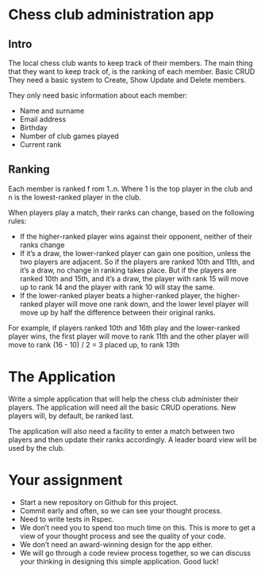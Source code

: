 # Chess club administration app 
## Intro 

The local chess club wants to keep track of their members. The main thing that they want to keep track of, is the ranking of each member. Basic CRUD They need a basic system to Create, Show Update and Delete members. 

They only need basic information about each member: 
- Name and surname
- Email address 
- Birthday 
- Number of club games played 
- Current rank 
  
## Ranking 
Each member is ranked f rom 1..n. Where 1 is the top player in the club and n is the lowest-ranked player in the club.

When players play a match, their ranks can change, based on the following rules: 
- If the higher-ranked player wins against their opponent, neither of their ranks change
- If it’s a draw, the lower-ranked player can gain one position, unless the two players are adjacent. 
  So if the players are ranked 10th and 11th, and it’s a draw, no change in ranking takes place. But if the players are ranked 10th and 15th, and it’s a draw, the player with rank 15 will move up to rank 14 and the player with rank 10 will stay the same.
- If the lower-ranked player beats a higher-ranked player, the higher-ranked player will move one rank down, and the lower level player will move up by half the difference between their original ranks. 
  
For example, if players ranked 10th and 16th play and the lower-ranked player wins, the first player will move to rank 11th and the other player will move to rank (16 - 10) / 2 = 3 placed up, to rank 13th 

# The Application
Write a simple application that will help the chess club administer their players. The application will need all the basic CRUD operations. 
New players will, by default, be ranked last.

The application will also need a facility to enter a match between two players and then update their ranks accordingly. A leader board view will be used by the club. 

# Your assignment 

- Start a new repository on Github for this project.
- Commit early and often, so we can see your thought process.
- Need to write tests in Rspec. 
- We don’t need you to spend too much time on this. This is more to get a view of your thought process and see the quality of your code. 
- We don’t need an award-winning design for the app either.
- We will go through a code review process together, so we can discuss your thinking in designing this simple application. Good luck!
